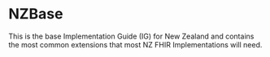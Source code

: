 
# NZBase


This is the base Implementation Guide (IG) for New Zealand and contains the most common extensions that most NZ FHIR Implementations will need.

